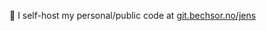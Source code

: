 👋 I self-host my personal/public code at [git.bechsor.no/jens](https://git.bechsor.no/jens?tab=repositories)
